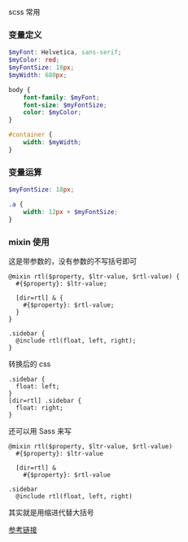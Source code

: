 scss 常用

### 变量定义

```scss
$myFont: Helvetica, sans-serif;
$myColor: red;
$myFontSize: 18px;
$myWidth: 680px;

body {
    font-family: $myFont;
    font-size: $myFontSize;
    color: $myColor;
}

#container {
    width: $myWidth;
}
```

### 变量运算

```scss
$myFontSize: 18px;

.a {
    width: 12px + $myFontSize;
}
```

### mixin 使用

这是带参数的，没有参数的不写括号即可

```
@mixin rtl($property, $ltr-value, $rtl-value) {
  #{$property}: $ltr-value;

  [dir=rtl] & {
    #{$property}: $rtl-value;
  }
}

.sidebar {
  @include rtl(float, left, right);
}
```

转换后的 css

```
.sidebar {
  float: left;
}
[dir=rtl] .sidebar {
  float: right;
}
```

还可以用 Sass 来写

```
@mixin rtl($property, $ltr-value, $rtl-value)
  #{$property}: $ltr-value

  [dir=rtl] &
    #{$property}: $rtl-value

.sidebar
  @include rtl(float, left, right)
```

其实就是用缩进代替大括号

[参考链接](https://sass-lang.com/documentation/at-rules/mixin)
